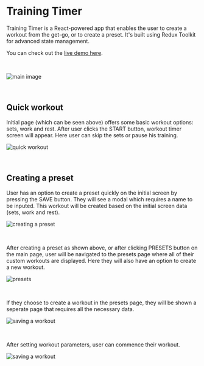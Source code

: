 # Training Timer

Training Timer is a React-powered app that enables the user to create a workout from the get-go, or to create a preset. It's built using Redux Toolkit for advanced state management.

You can check out the [live demo here](https://davidmaksic.vercel.app/timer).

<br>

![main image](https://davidmaksic.vercel.app/assets/timer-CbTBNgSy.png)

<br>

## Quick workout
Initial page (which can be seen above) offers some basic workout options: sets, work and rest. After user clicks the START button, workout timer screen will appear. Here user can skip the sets or pause his training.

![quick workout](https://davidmaksic.vercel.app/assets/timer-1-BK0dugMh.png)

<br>

## Creating a preset
User has an option to create a preset quickly on the initial screen by pressing the SAVE button. They will see a modal which requires a name to be inputed. This workout will be created based on the initial screen data (sets, work and rest).

![creating a preset](https://davidmaksic.vercel.app/assets/timer-2-BqFn86P5.png)

<br>

After creating a preset as shown above, or after clicking PRESETS button on the main page, user will be navigated to the presets page where all of their custom workouts are displayed. Here they will also have an option to create a new workout.

![presets](https://davidmaksic.vercel.app/assets/timer-3-D6FLZkbA.png)

<br>

If they choose to create a workout in the presets page, they will be shown a seperate page that requires all the necessary data.

![saving a workout](https://davidmaksic.vercel.app/assets/timer-4-VgDN-nUv.png)

<br>

After setting workout parameters, user can commence their workout.

![saving a workout](https://davidmaksic.vercel.app/assets/timer-5-CWacBc-A.png)
